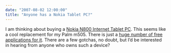 ```yaml
---
date: "2007-08-02 12:00:00"
title: "Anyone has a Nokia Tablet PC?"
---
```




I am thinking about buying a [Nokia N800 Internet Tablet PC](https://www.amazon.com/Nokia-N800-Internet-Tablet-PC/dp/tech-data/B000MK4GGM/ref=de_a_smtd/002-2003601-1833624&amp;tag=daniellemires-20). This seems like a cool replacement for my Palm m505. There is just a [huge number of free applications for it](http://maemo.org/). There are a few gotchas, no doubt, but I&rsquo;d be interested in hearing from anyone who owns such a device?

